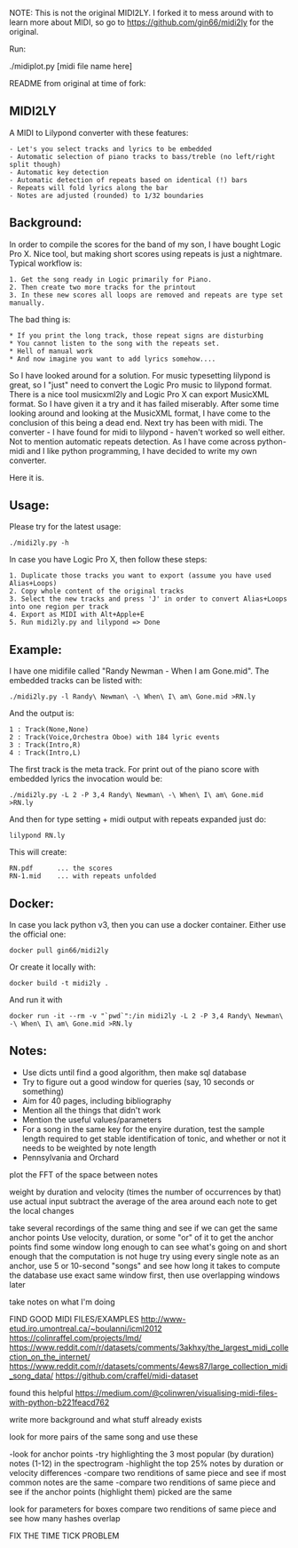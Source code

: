 NOTE: This is not the original MIDI2LY. I forked it to mess around with to learn more about MIDI, so go to https://github.com/gin66/midi2ly for the original.

Run:

./midiplot.py [midi file name here]


README from original at time of fork:

MIDI2LY
-------

A MIDI to Lilypond converter with these features:

    - Let's you select tracks and lyrics to be embedded
    - Automatic selection of piano tracks to bass/treble (no left/right split though)
    - Automatic key detection
    - Automatic detection of repeats based on identical (!) bars
    - Repeats will fold lyrics along the bar
    - Notes are adjusted (rounded) to 1/32 boundaries

Background:
-----------
In order to compile the scores for the band of my son, I have bought Logic Pro X. Nice tool, but making short scores using repeats is just a nightmare. Typical workflow is:

    1. Get the song ready in Logic primarily for Piano.
    2. Then create two more tracks for the printout
    3. In these new scores all loops are removed and repeats are type set manually.

The bad thing is:

    * If you print the long track, those repeat signs are disturbing
    * You cannot listen to the song with the repeats set.
    * Hell of manual work
    * And now imagine you want to add lyrics somehow....

So I have looked around for a solution. For music typesetting lilypond is great, so I "just" need to convert the Logic Pro music to lilypond format.
There is a nice tool musicxml2ly and Logic Pro X can export MusicXML format. So I have given it a try and it has failed miserably.
After some time looking around and looking at the MusicXML format, I have come to the conclusion of this being a dead end.
Next try has been with midi. The converter - I have found for midi to lilypond - haven't worked so well either.
Not to mention automatic repeats detection. As I have come across python-midi and I like python programming, I have decided to write my own converter.

Here it is.

Usage:
------
Please try for the latest usage:

    ./midi2ly.py -h

In case you have Logic Pro X, then follow these steps:

    1. Duplicate those tracks you want to export (assume you have used Alias+Loops)
    2. Copy whole content of the original tracks
    3. Select the new tracks and press 'J' in order to convert Alias+Loops into one region per track
    4. Export as MIDI with Alt+Apple+E
    5. Run midi2ly.py and lilypond => Done

Example:
--------

I have one midifile called "Randy Newman - When I am Gone.mid".
The embedded tracks can be listed with:

    ./midi2ly.py -l Randy\ Newman\ -\ When\ I\ am\ Gone.mid >RN.ly

And the output is:

    1 : Track(None,None)
    2 : Track(Voice,Orchestra Oboe) with 184 lyric events
    3 : Track(Intro,R)
    4 : Track(Intro,L)

The first track is the meta track. For print out of the piano score with embedded lyrics the invocation would be:

    ./midi2ly.py -L 2 -P 3,4 Randy\ Newman\ -\ When\ I\ am\ Gone.mid >RN.ly

And then for type setting + midi output with repeats expanded just do:

    lilypond RN.ly

This will create:

    RN.pdf      ... the scores
    RN-1.mid    ... with repeats unfolded

Docker:
-------

In case you lack python v3, then you can use a docker container. Either use the official one:

    docker pull gin66/midi2ly

Or create it locally with:

    docker build -t midi2ly .

And run it with

    docker run -it --rm -v "`pwd`":/in midi2ly -L 2 -P 3,4 Randy\ Newman\ -\ When\ I\ am\ Gone.mid >RN.ly



Notes:
------


- Use dicts until find a good algorithm, then  make sql database
- Try to figure out a good window for queries (say, 10 seconds or something) 
- Aim for 40 pages, including bibliography 
- Mention all the things that didn't work 
- Mention the useful values/parameters 
- For a song in the same key for the enyire duration, test the sample length required to get stable identification of tonic, and whether or not it needs to be weighted by note length
- Pennsylvania and Orchard

plot the FFT of the space between notes

weight by duration and velocity (times the number of occurrences by that)
use actual input
subtract the average of the area around each note to get the local changes

take several recordings of the same thing and see if we can get the same anchor points
Use velocity, duration, or some "or" of it to get the anchor points
find some window long enough to can see what's going on and short enough that the computation is not huge
try using every single note as an anchor, use 5 or 10-second "songs" and see how long it takes to compute the database
use exact same window first, then use overlapping windows later

take notes on what I'm doing

FIND GOOD MIDI FILES/EXAMPLES
http://www-etud.iro.umontreal.ca/~boulanni/icml2012
https://colinraffel.com/projects/lmd/
https://www.reddit.com/r/datasets/comments/3akhxy/the_largest_midi_collection_on_the_internet/
https://www.reddit.com/r/datasets/comments/4ews87/large_collection_midi_song_data/
https://github.com/craffel/midi-dataset

found this helpful
https://medium.com/@colinwren/visualising-midi-files-with-python-b221feacd762

write more background and what stuff already exists

look for more pairs of the same song and use these

-look for anchor points
-try highlighting the 3 most popular (by duration) notes (1-12) in the spectrogram
-highlight the top 25% notes by duration or velocity differences
-compare two renditions of same piece and see if most common notes are the same
-compare two renditions of same piece and see if the anchor points (highlight them) picked are the same

look for parameters for boxes
compare two renditions of same piece and see how many hashes overlap


FIX THE TIME TICK PROBLEM

